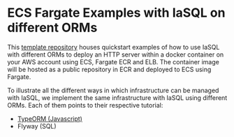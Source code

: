 # ECS Fargate Examples with IaSQL on different ORMs

This [template repository](https://docs.github.com/en/repositories/creating-and-managing-repositories/creating-a-repository-from-a-template) houses quickstart examples of how to use IaSQL with different ORMs to deploy an HTTP server within a docker container on your AWS account using ECS, Fargate ECR and ELB. The container image will be hosted as a public repository in ECR and deployed to ECS using Fargate.

To illustrate all the different ways in which infrastructure can be managed with IaSQL, we implement the same infrastructure with IaSQL using different ORMs. Each of them points to their respective tutorial:
- [TypeORM (Javascript)](https://docs.iasql.com/typeorm/)
- Flyway (SQL)